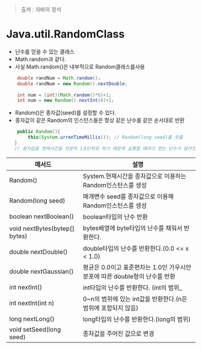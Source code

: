 > 출처 : 자바의 정석


# Java.util.RandomClass
* 난수를 얻을 수 있는 클래스
* Math.random과 같다.
* 사실 Math.random()은 내부적으로 Random클래스를사용
```java
	double randNum = Math.random();
    double randNum = new Random().nextDouble;
    
    int num = (int)(Math.random()*6)+1;
    int num = new Random().nextInt(6)+1;
```
* Random()은 종자값(seed)를 설정할 수 있다.
* 종자값이 같은 Random의 인스턴스들은 항상 같은 난수를 같은 순서대로 반환
```java
	public Random(){
    	this(System.urrenTimeMillis()); // Random(long seed)를 호출
   }
   // 종자값을 현재시간을 천분의 1초단위로 하기 때문에 실행할 떄마다 얻는 난수가 달라진다.
```

메서드 | 설명
------------ | -------------
 Random()    | System.현재시간을 종자값으로 이용하는 Random인스턴스를 생성
 Random(long seed) | 매개변수 seed를 종자값으로 이용해 Random인스턴스를 생성
boolean nextBoolean() | boolean타입의 난수 반환
void nextBytes(bytep[] bytes) | bytes배열에 byte타입의 난수를 채워서 반환한다.
double nextDouble() | double타입의 난수를 반환한다.(0.0 <= x < 1.0)
double nextGaussian() | 평균은 0.0이고 표준편차는 1.0인 가우시안분포에 따른 double형의 난수를 반환
int nextInt() | int타입의 난수를 반환한다. (int의 범위_
int nextInt(int n) | 0~n의 범위에 있는 int값을 반환한다.(n은 범위에 포함되지 않음)
long nextLong() | long타입의 난수를 반환한다.(long의 범위)
void setSeed(long seed) | 종자값을 주어진 값으로 변경
